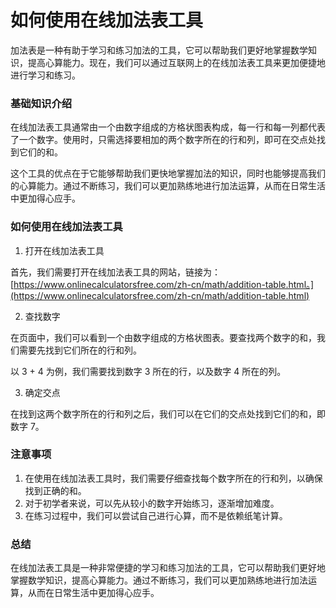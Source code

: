 如何使用在线加法表工具
===========

加法表是一种有助于学习和练习加法的工具，它可以帮助我们更好地掌握数学知识，提高心算能力。现在，我们可以通过互联网上的在线加法表工具来更加便捷地进行学习和练习。

### 基础知识介绍

在线加法表工具通常由一个由数字组成的方格状图表构成，每一行和每一列都代表了一个数字。使用时，只需选择要相加的两个数字所在的行和列，即可在交点处找到它们的和。

这个工具的优点在于它能够帮助我们更快地掌握加法的知识，同时也能够提高我们的心算能力。通过不断练习，我们可以更加熟练地进行加法运算，从而在日常生活中更加得心应手。

### 如何使用在线加法表工具

1. 打开在线加法表工具

首先，我们需要打开在线加法表工具的网站，链接为：[https://www.onlinecalculatorsfree.com/zh-cn/math/addition-table.html。](https://www.onlinecalculatorsfree.com/zh-cn/math/addition-table.html)

2. 查找数字

在页面中，我们可以看到一个由数字组成的方格状图表。要查找两个数字的和，我们需要先找到它们所在的行和列。

以 3 + 4 为例，我们需要找到数字 3 所在的行，以及数字 4 所在的列。

3. 确定交点

在找到这两个数字所在的行和列之后，我们可以在它们的交点处找到它们的和，即数字 7。

### 注意事项

1. 在使用在线加法表工具时，我们需要仔细查找每个数字所在的行和列，以确保找到正确的和。
2. 对于初学者来说，可以先从较小的数字开始练习，逐渐增加难度。
3. 在练习过程中，我们可以尝试自己进行心算，而不是依赖纸笔计算。

### 总结

在线加法表工具是一种非常便捷的学习和练习加法的工具，它可以帮助我们更好地掌握数学知识，提高心算能力。通过不断练习，我们可以更加熟练地进行加法运算，从而在日常生活中更加得心应手。